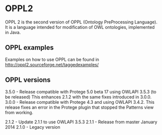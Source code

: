 OPPL2
=====

OPPL 2 is the second version of OPPL (Ontology PreProcessing Language). It is a language intended for modification of OWL ontologies, implemented in Java.

OPPL examples
-------------
Examples on how to use OPPL can be found in http://oppl2.sourceforge.net/taggedexamples/


OPPL versions
-------------
3.5.0 - Release compatible with Protege 5.0 beta 17 using OWLAPI 3.5.3 (to be released) This enhances 2.1.2 with the same fixes introduced in 3.0.0.
3.0.0 - Release compatible with Protege 4.3 and using OWLAPI 3.4.2. This release fixes an error in the Protege plugin that stopped the Patterns view from working.

2.1.2 - Update 2.1.1 to use OWLAPI 3.5.3
2.1.1 - Release from master January 2014
2.1.0 - Legacy version
